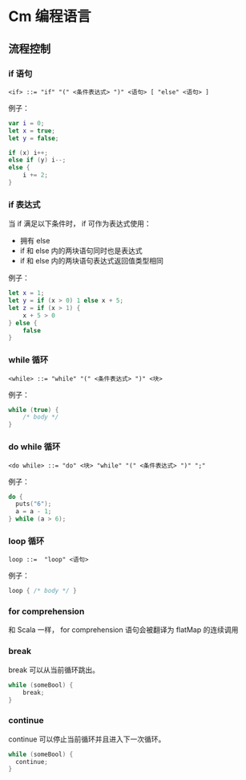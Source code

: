 # Cm 编程语言

## 流程控制

### if 语句

```bnf
<if> ::= "if" "(" <条件表达式> ")" <语句> [ "else" <语句> ]
```

例子：

```swift
var i = 0;
let x = true;
let y = false;

if (x) i++;
else if (y) i--;
else {
	i += 2;
}
```

### if 表达式

当 if 满足以下条件时， if 可作为表达式使用：

+ 拥有 else
+ if 和 else 内的两块语句同时也是表达式
+ if 和 else 内的两块语句表达式返回值类型相同

例子：

```swift
let x = 1;
let y = if (x > 0) 1 else x + 5;
let z = if (x > 1) {
	x + 5 > 0
} else {
	false
}
```

### while 循环

```bnf
<while> ::= "while" "(" <条件表达式> ")" <块>
```

例子：

```c
while (true) {
	/* body */
}
```

### do while 循环

```bnf
<do while> ::= "do" <块> "while" "(" <条件表达式> ")" ";"
```

例子：

```c
do {
  puts("6");
  a = a - 1;
} while (a > 6);
```

### loop 循环

```bnf
loop ::=  "loop" <语句>
```

例子：

```scala
loop { /* body */ }
```

### for comprehension

和 Scala 一样， for comprehension 语句会被翻译为 flatMap 的连续调用

### break

break 可以从当前循环跳出。

```scala
while (someBool) {
	break;
}
```

### continue

continue 可以停止当前循环并且进入下一次循环。

```scala
while (someBool) {
  continue;
}
```

